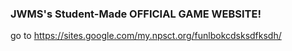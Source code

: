 ### JWMS's Student-Made OFFICIAL GAME WEBSITE!
go to https://sites.google.com/my.npsct.org/funlbokcdsksdfksdh/
